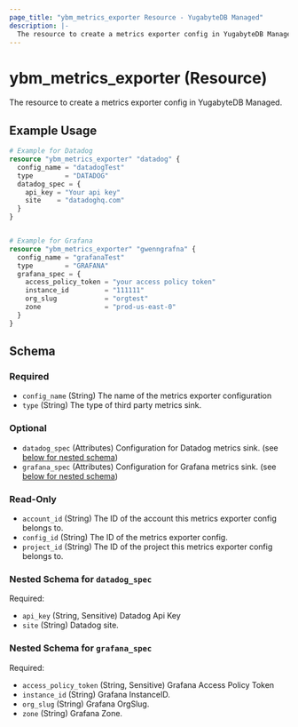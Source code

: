 ```yaml
---
page_title: "ybm_metrics_exporter Resource - YugabyteDB Managed"
description: |-
  The resource to create a metrics exporter config in YugabyteDB Managed.
---
```


# ybm_metrics_exporter (Resource)

The resource to create a metrics exporter config in YugabyteDB Managed.


## Example Usage

```terraform
# Example for Datadog
resource "ybm_metrics_exporter" "datadog" {
  config_name = "datadogTest"
  type        = "DATADOG"
  datadog_spec = {
    api_key = "Your api key"
    site    = "datadoghq.com"
  }
}


# Example for Grafana
resource "ybm_metrics_exporter" "gwenngrafna" {
  config_name = "grafanaTest"
  type        = "GRAFANA"
  grafana_spec = {
    access_policy_token = "your access policy token"
    instance_id         = "111111"
    org_slug            = "orgtest"
    zone                = "prod-us-east-0"
  }
}
```

<!-- schema generated by tfplugindocs -->
## Schema

### Required

- `config_name` (String) The name of the metrics exporter configuration
- `type` (String) The type of third party metrics sink.

### Optional

- `datadog_spec` (Attributes) Configuration for Datadog metrics sink. (see [below for nested schema](#nestedatt--datadog_spec))
- `grafana_spec` (Attributes) Configuration for Grafana metrics sink. (see [below for nested schema](#nestedatt--grafana_spec))

### Read-Only

- `account_id` (String) The ID of the account this metrics exporter config belongs to.
- `config_id` (String) The ID of the metrics exporter config.
- `project_id` (String) The ID of the project this metrics exporter config belongs to.

<a id="nestedatt--datadog_spec"></a>
### Nested Schema for `datadog_spec`

Required:

- `api_key` (String, Sensitive) Datadog Api Key
- `site` (String) Datadog site.


<a id="nestedatt--grafana_spec"></a>
### Nested Schema for `grafana_spec`

Required:

- `access_policy_token` (String, Sensitive) Grafana Access Policy Token
- `instance_id` (String) Grafana InstanceID.
- `org_slug` (String) Grafana OrgSlug.
- `zone` (String) Grafana Zone.